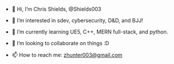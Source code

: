 - 👋 Hi, I’m Chris Shields, @Shields003

- 👀 I’m interested in sdev, cybersecurity, D&D, and BJJ!

- 🌱 I’m currently learning UE5, C++, MERN full-stack, and python.

- 💞️ I’m looking to collaborate on things :D

- 📫 How to reach me: zhunter003@gmail.com

<!---
Shields003/Shields003 is a ✨ special ✨ repository because its `README.md` (this file) appears on your GitHub profile.
You can click the Preview link to take a look at your changes.
--->
